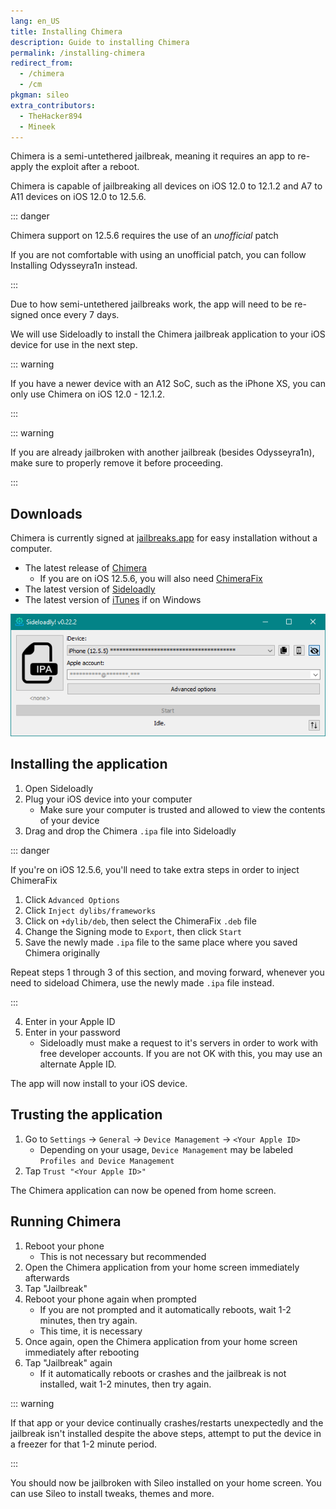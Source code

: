 ```yaml
---
lang: en_US
title: Installing Chimera
description: Guide to installing Chimera
permalink: /installing-chimera
redirect_from:
  - /chimera
  - /cm
pkgman: sileo
extra_contributors:
  - TheHacker894
  - Mineek
---
```


Chimera is a <router-link to="/types-of-jailbreak/#semi-untethered-jailbreaks">semi-untethered jailbreak</router-link>, meaning it requires an app to re-apply the exploit after a reboot.

Chimera is capable of jailbreaking all devices on iOS 12.0 to 12.1.2 and A7 to A11 devices on iOS 12.0 to 12.5.6.

::: danger

Chimera support on 12.5.6 requires the use of an *unofficial* patch

If you are not comfortable with using an unofficial patch, you can follow <router-link to="/installing-odysseyra1n">Installing Odysseyra1n</router-link> instead.

:::

Due to how semi-untethered jailbreaks work, the app will need to be <router-link to="/resigning-apps">re-signed</router-link> once every 7 days.

We will use Sideloadly to install the Chimera jailbreak application to your iOS device for use in the next step.

::: warning

If you have a newer device with an A12 SoC, such as the iPhone XS, you can only use Chimera on iOS 12.0 - 12.1.2.

:::

::: warning

If you are already jailbroken with another jailbreak (besides Odysseyra1n), make sure to properly <router-link to="/restoring-rootfs">remove it</router-link> before proceeding.

:::

## Downloads

<div class="custom-container tip" id="ifJailbreaksAppSigned"><p>
Chimera is currently signed at <a href="https://jailbreaks.app/" target="_blank">jailbreaks.app</a> for easy installation without a computer.
</p></div>

- The latest release of [Chimera](https://chimera.coolstar.org/)
    - If you are on iOS 12.5.6, you will also need [ChimeraFix](https://github.com/mineek/chimerafix/releases/tag/deb)
- The latest version of [Sideloadly](https://sideloadly.io/)
- The latest version of [iTunes](https://www.apple.com/itunes/download/win32) if on Windows

![A screenshot of the Sideloadly application (Windows)](/assets/images/sideloadly_win.png)

## Installing the application

1. Open Sideloadly
1. Plug your iOS device into your computer
    - Make sure your computer is trusted and allowed to view the contents of your device
1. Drag and drop the Chimera `.ipa` file into Sideloadly

::: danger

If you're on iOS 12.5.6, you'll need to take extra steps in order to inject ChimeraFix

1. Click `Advanced Options`
1. Click `Inject dylibs/frameworks`
1. Click on `+dylib/deb`, then select the ChimeraFix `.deb` file
1. Change the Signing mode to `Export`, then click `Start`
1. Save the newly made `.ipa` file to the same place where you saved Chimera originally

Repeat steps 1 through 3 of this section, and moving forward, whenever you need to sideload Chimera, use the newly made `.ipa` file instead.

:::

4. Enter in your Apple ID
1. Enter in your password
    - Sideloadly must make a request to it's servers in order to work with free developer accounts. If you are not OK with this, you may use an alternate Apple ID.

The app will now install to your iOS device.

## Trusting the application

1. Go to `Settings` -> `General` -> `Device Management` -> `<Your Apple ID>`
    - Depending on your usage, `Device Management` may be labeled `Profiles and Device Management`
1. Tap `Trust "<Your Apple ID>"`

The Chimera application can now be opened from home screen.


## Running Chimera

1. Reboot your phone
    - This is not necessary but recommended
1. Open the Chimera application from your home screen immediately afterwards
1. Tap "Jailbreak"
1. Reboot your phone again when prompted
    - If you are not prompted and it automatically reboots, wait 1-2 minutes, then try again.
    - This time, it is necessary
1. Once again, open the Chimera application from your home screen immediately after rebooting
1. Tap "Jailbreak" again
    - If it automatically reboots or crashes and the jailbreak is not installed, wait 1-2 minutes, then try again.

::: warning

If that app or your device continually crashes/restarts unexpectedly and the jailbreak isn't installed despite the above steps, attempt to put the device in a freezer for that 1-2 minute period.

:::

You should now be jailbroken with Sileo installed on your home screen. You can use Sileo to install <router-link to="/faq/#what-are-tweaks">tweaks</router-link>, themes and more.
